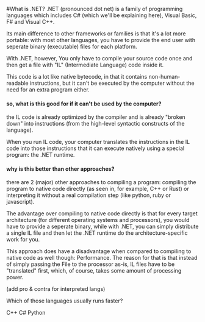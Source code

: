 
#What is .NET?
.NET (pronounced dot net) is a family of programming languages which includes C# (which we'll be explaining here), Visual Basic, F# and Visual C++.

Its main difference to other frameworks or families is that it's a lot more portable: with most other languages, you have to provide the end user with seperate binary (executable) files for each platform.

With .NET, however, You only have to compile your source code once and then get a file with "IL" (Intermediate Language) code inside it.

This code is a lot like native bytecode, in that it contains non-human-readable instructions, but it can't be executed by the computer without the need for an extra program either.

#### so, what is this good for if it can't be used by the computer?
the IL code is already optimized by the compiler and is already "broken down" into instructions (from the high-level syntactic constructs of the language).

When you run IL code, your computer translates the instructions in the IL code into those instructions that it can execute natively using a special program: the .NET runtime.

#### why is this better than other approaches?
there are 2 (major) other approaches to compiling a program: compiling the program to native code directly (as seen in, for example, C++ or Rust) or interpreting it without a real compilation step (like python, ruby or javascript).

The advantage over compiling to native code directly is that for every target architecture (for different operating systems and processors), you would have to provide a seperate binary, while with .NET, you can simply distribute a single IL file and then let the .NET runtime do the architecture-specific work for you.

This approach does have a disadvantage when compared to compiling to native code as well though: Performance. The reason for that is that instead of simply passing the File to the processor as-is, IL files have to be "translated" first, which, of course, takes some amount of processing power.

(add pro & contra for interpreted langs)

<quiz>
    <question>
        <p>Which of those languages usually runs faster?</p>
        <answer correct>C++</answer>
        <answer>C#</answer>
        <answer>Python</answer>
    </question>
</quiz>